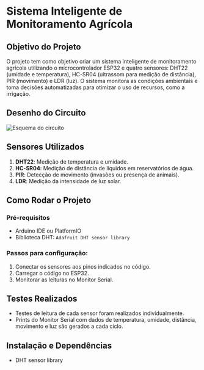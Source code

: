 # Sistema Inteligente de Monitoramento Agrícola

## Objetivo do Projeto
O projeto tem como objetivo criar um sistema inteligente de monitoramento agrícola utilizando o microcontrolador ESP32 e quatro sensores: DHT22 (umidade e temperatura), HC-SR04 (ultrassom para medição de distância), PIR (movimento) e LDR (luz). O sistema monitora as condições ambientais e toma decisões automatizadas para otimizar o uso de recursos, como a irrigação.

## Desenho do Circuito
![Esquema do circuito](circuito.png)

## Sensores Utilizados
1. **DHT22**: Medição de temperatura e umidade.
2. **HC-SR04**: Medição de distância de líquidos em reservatórios de água.
3. **PIR**: Detecção de movimento (invasões ou presença de animais).
4. **LDR**: Medição da intensidade de luz solar.

## Como Rodar o Projeto
### Pré-requisitos
- Arduino IDE ou PlatformIO
- Biblioteca DHT: `Adafruit DHT sensor library`

### Passos para configuração:
1. Conectar os sensores aos pinos indicados no código.
2. Carregar o código no ESP32.
3. Monitorar as leituras no Monitor Serial.

## Testes Realizados
- Testes de leitura de cada sensor foram realizados individualmente.
- Prints do Monitor Serial com dados de temperatura, umidade, distância, movimento e luz são gerados a cada ciclo.

## Instalação e Dependências
- DHT sensor library
